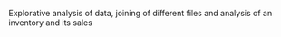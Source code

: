 Explorative analysis of data, joining of different files and analysis of an inventory and its sales

